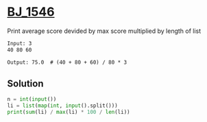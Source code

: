 # [BJ_1546](https://acmicpc.net/problem/1546)

Print average score devided by max score multiplied by length of list

```txt
Input: 3
40 80 60

Output: 75.0  # (40 + 80 + 60) / 80 * 3
```

## Solution

```py
n = int(input())
li = list(map(int, input().split()))
print(sum(li) / max(li) * 100 / len(li))
```
